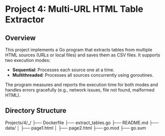 # Project 4: Multi-URL HTML Table Extractor

## Overview
This project implements a Go program that extracts tables from multiple HTML sources (URLs or local files) and saves them as CSV files. It supports two execution modes:
- **Sequential**: Processes each source one at a time.
- **Multithreaded**: Processes all sources concurrently using goroutines.

The program measures and reports the execution time for both modes and handles errors gracefully (e.g., network issues, file not found, malformed HTML).

## Directory Structure
Projects/4/<michael>_<ezeigbo>/
├── Dockerfile
├── extract_tables.go
├── README.md
├── data/
│   ├── page1.html
│   ├── page2.html
├── go.mod
├── go.sum
